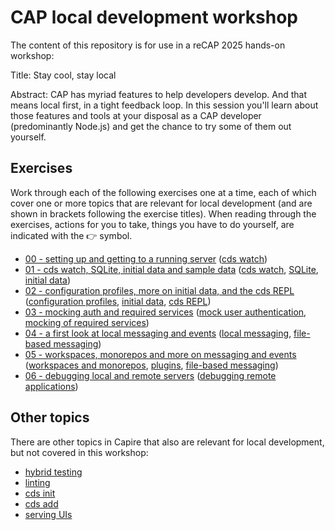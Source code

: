 # CAP local development workshop

The content of this repository is for use in a reCAP 2025 hands-on workshop:

Title: Stay cool, stay local

Abstract: CAP has myriad features to help developers develop. And that means local first, in a tight feedback loop. In this session you'll learn about those features and tools at your disposal as a CAP developer (predominantly Node.js) and get the chance to try some of them out yourself.

## Exercises

Work through each of the following exercises one at a time, each of which cover one or more topics that are relevant for local development (and are shown in brackets following the exercise titles). When reading through the exercises, actions for you to take, things you have to do yourself, are indicated with the 👉 symbol.

- [00 - setting up and getting to a running server](exercises/00/) ([cds watch])
- [01 - cds watch, SQLite, initial data and sample data](exercises/01/) ([cds watch], [SQLite], [initial data])
- [02 - configuration profiles, more on initial data, and the cds REPL](exercises/02/) ([configuration profiles], [initial data], [cds REPL])
- [03 - mocking auth and required services](exercises/03) ([mock user authentication], [mocking of required services])
- [04 - a first look at local messaging and events](exercises/04) ([local messaging], [file-based messaging])
- [05 - workspaces, monorepos and more on messaging and events](exercises/05) ([workspaces and monorepos], [plugins], [file-based messaging])
- [06 - debugging local and remote servers](exercises/06) ([debugging remote applications])

## Other topics

There are other topics in Capire that also are relevant for local development, but not covered in this workshop:

- [hybrid testing]
- [linting]
- [cds init]
- [cds add]
- [serving UIs]

[hybrid testing]: https://cap.cloud.sap/docs/advanced/hybrid-testing
[configuration profiles]: https://cap.cloud.sap/docs/node.js/cds-env#profiles
[SQLite]: https://cap.cloud.sap/docs/guides/databases-sqlite
[initial data]: https://cap.cloud.sap/docs/guides/databases#providing-initial-data
[cds watch]: https://cap.cloud.sap/docs/tools/cds-cli#cds-watch
[cds REPL]: https://cap.cloud.sap/docs/tools/cds-cli#cds-repl
[mock user authentication]: https://cap.cloud.sap/docs/guides/security/authorization#prerequisite-authentication
[debugging remote applications]: https://cap.cloud.sap/docs/tools/cds-cli#remote-applications
[mocking of required services]: https://cap.cloud.sap/docs/guides/using-services#mock-remote-service-as-odata-service-node-js
[plugins]: https://cap.cloud.sap/docs/plugins/#support-for-plugins
[workspaces and monorepos]: https://cap.cloud.sap/docs/guides/deployment/microservices#create-a-solution-monorepo
[linting]: https://cap.cloud.sap/docs/tools/cds-lint/#usage-lint-cli
[cds init]: https://cap.cloud.sap/docs/tools/cds-cli#cds-init
[cds add]: https://cap.cloud.sap/docs/tools/cds-cli#cds-add
[local messaging]: https://cap.cloud.sap/docs/node.js/messaging#local-messaging
[file-based messaging]: https://cap.cloud.sap/docs/node.js/messaging#file-based
[serving UIs]: https://cap.cloud.sap/docs/get-started/in-a-nutshell#uis

